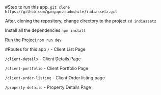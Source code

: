 #Step to run this app.
`git clone https://github.com/gangaprasadmohite/indiassetz.git`

After, cloning the repository, change directory to the project
`cd indiassetz`

Install all the dependencies
`npm install`

Run the Project
`npm run dev`

#Routes for this app
`/` - Client List Page

`/client-details` - Client Details Page

`/client-portfolio` - Client Portfolio Page

`/client-order-listing` - Client Order listing page

`/property-details` - Property Details Page
